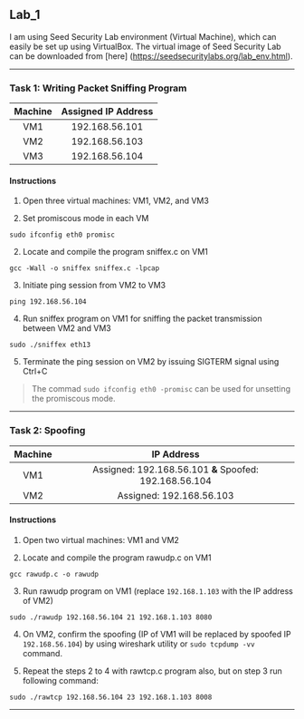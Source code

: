 ## Lab_1

I am using Seed Security Lab environment (Virtual Machine), which can easily be set up using VirtualBox. The virtual image of Seed Security Lab can be downloaded from [here] (https://seedsecuritylabs.org/lab_env.html).

---
### Task 1: Writing Packet Sniffing Program

|   **Machine**    | **Assigned IP Address** |
|     :---:        |         :---:           |
| VM1              |  192.168.56.101         | 
| VM2              |  192.168.56.103         |
| VM3              |  192.168.56.104         |


#### Instructions

1. Open three virtual machines: VM1, VM2, and VM3

2. Set promiscous mode in each VM
```
sudo ifconfig eth0 promisc
```

2. Locate and compile the program sniffex.c on VM1
```
gcc -Wall -o sniffex sniffex.c -lpcap
```

3. Initiate ping session from VM2 to VM3
```
ping 192.168.56.104
```

4. Run sniffex program on VM1 for sniffing the packet transmission between VM2 and VM3
```
sudo ./sniffex eth13
```

5. Terminate the ping session on VM2 by issuing SIGTERM signal using Ctrl+C

> The commad `sudo ifconfig eth0 -promisc` can be used for unsetting the promiscous mode.

---
### Task 2: Spoofing

|   **Machine**    | **IP Address**                                          |
|     :---:        |         :---:                                           |
| VM1              |  Assigned: 192.168.56.101 **&** Spoofed: 192.168.56.104 |
| VM2              |  Assigned: 192.168.56.103                               |



#### Instructions

1. Open two virtual machines: VM1 and VM2

2. Locate and compile the program rawudp.c on VM1
```
gcc rawudp.c -o rawudp
```

3. Run rawudp program on VM1 (replace `192.168.1.103` with the IP address of VM2)
```
sudo ./rawudp 192.168.56.104 21 192.168.1.103 8080
```

4. On VM2, confirm the spoofing (IP of VM1 will be replaced by spoofed IP `192.168.56.104`) by using wireshark utility or `sudo tcpdump -vv` command.

5. Repeat the steps 2 to 4 with rawtcp.c program also, but on step 3 run following command:
```
sudo ./rawtcp 192.168.56.104 23 192.168.1.103 8008
```


---

